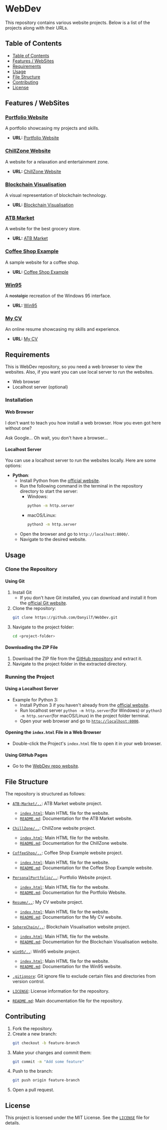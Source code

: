 # WebDev

This repository contains various website projects. Below is a list of the projects along with their URLs.

## Table of Contents
- [Table of Contents](#table-of-contents)
- [Features / WebSites](#features--websites)
- [Requirements](#requirements)
- [Usage](#usage)
- [File Structure](#file-structure)
- [Contributing](#contributing)
- [License](#license)

## Features / WebSites

### [Portfolio Website](PersonalPortfolio)
A portfolio showcasing my projects and skills.
- **URL:** [Portfolio Website](https://danyilt.github.io/WebDev/PersonalPortfolio/)

[//]: # (- **URL:** [Portfolio Website]&#40;https://dany-portfolio.netlify.app/&#41;)

### [ChillZone Website](ChillZone)
A website for a relaxation and entertainment zone.
- **URL:** [ChillZone Website](https://danyilt.github.io/WebDev/ChillZone/)

[//]: # (- **URL:** [ChillZone Website]&#40;https://danyt-chillzone.com&#41;)

### [Blockchain Visualisation](SphereChain)
A visual representation of blockchain technology.
- **URL:** [Blockchain Visualisation](https://danyilt.github.io/WebDev/SphereChain/)

[//]: # (- **URL:** [Blockchain Visualisation]&#40;https://danyt-spherechain.online&#41;)

### [ATB Market](ATB-Market)
A website for the best grocery store.
- **URL:** [ATB Market](https://danyilt.github.io/WebDev/ATB-Market/)

### [Coffee Shop Example](CoffeeShop)
A sample website for a coffee shop.
- **URL:** [Coffee Shop Example](https://danyilt.github.io/WebDev/CoffeeShop/index.html)

[//]: # (- **URL:** [Coffee Shop Example]&#40;https://espressoempire.000webhostapp.com&#41;)

### [Win95](win95)
A ~~nostalgic~~ recreation of the Windows 95 interface.
- **URL:** [Win95](https://danyilt.github.io/WebDev/win95/)

[//]: # (- **URL:** [Win95]&#40;https://project-win95.danytyma.repl.co/&#41;)

### [My CV](Resume)
An online resume showcasing my skills and experience.
- **URL:** [My CV](https://danyilt.github.io/WebDev/Resume/)

[//]: # (- **URL:** [My CV]&#40;https://danyil-tymchuk-resume.netlify.app&#41;)

## Requirements

This is WebDev repository, so you need a web browser to view the websites. Also, if you want you can use local server to run the websites.

- Web browser
- Localhost server (optional)

### Installation

#### Web Browser

I don't want to teach you how install a web browser. How you even got here without one?

Ask Google... Oh wait, you don't have a browser...

#### Localhost Server

You can use a localhost server to run the websites locally. Here are some options:

- **Python**:
    - Install Python from the [official website](https://www.python.org/).
    - Run the following command in the terminal in the repository directory to start the server:
        - Windows:
            ```bash
            python -m http.server
            ```
        - macOS/Linux:
            ```bash
            python3 -m http.server
            ```
    - Open the browser and go to `http://localhost:8000/`.
    - Navigate to the desired website.

## Usage

### Clone the Repository

#### Using Git

1. Install Git
    - If you don't have Git installed, you can download and install it from the [official Git website](https://git-scm.com/downloads).
2. Clone the repository:
    ```sh
    git clone https://github.com/DanyilT/WebDev.git
    ```
3. Navigate to the project folder:
    ```sh
   cd <project-folder>
    ```

#### Downloading the ZIP File

1. Download the ZIP file from the [GitHub repository](https://github.com/DanyilT/WebDev.git) and extract it.
2. Navigate to the project folder in the extracted directory.

### Running the Project

#### Using a Localhost Server

- Example for Python 3:
    - Install Python 3 if you haven't already from the [official website](https://www.python.org/).
    - Run localhost server `python -m http.server`(for Windows) or `python3 -m http.server`(for macOS/Linux) in the project folder terminal.
    - Open your web browser and go to [`http://localhost:8000`](http://localhost:8000).

#### Opening the `index.html` File in a Web Browser

- Double-click the Project's `index.html` file to open it in your web browser.

#### Using GitHub Pages

- Go to the [WebDev repo website](https://danyilt.github.io/WebDev/).

## File Structure

The repository is structured as follows:

- [`ATB-Market/..`](ATB-Market): ATB Market website project.
    - [`index.html`](ATB-Market/index.html): Main HTML file for the website.
    - [`README.md`](ATB-Market/README.md): Documentation for the ATB Market website.

- [`ChillZone/..`](ChillZone): ChillZone website project.
    - [`index.html`](ChillZone/index.html): Main HTML file for the website.
    - [`README.md`](ChillZone/README.md): Documentation for the ChillZone website.

- [`CoffeeShop/..`](CoffeeShop): Coffee Shop Example website project.
    - [`index.html`](CoffeeShop/index.html): Main HTML file for the website.
    - [`README.md`](CoffeeShop/README.md): Documentation for the Coffee Shop Example website.

- [`PersonalPortfolio/..`](PersonalPortfolio): Portfolio Website project.
    - [`index.html`](PersonalPortfolio/index.html): Main HTML file for the website.
    - [`README.md`](PersonalPortfolio/README.md): Documentation for the Portfolio Website.

- [`Resume/..`](Resume): My CV website project.
    - [`index.html`](Resume/index.html): Main HTML file for the website.
    - [`README.md`](Resume/README.md): Documentation for the My CV website.

- [`SphereChain/..`](SphereChain): Blockchain Visualisation website project.
    - [`index.html`](SphereChain/index.html): Main HTML file for the website.
    - [`README.md`](SphereChain/README.md): Documentation for the Blockchain Visualisation website.

- [`win95/..`](win95): Win95 website project.
    - [`index.html`](win95/index.html): Main HTML file for the website.
    - [`README.md`](win95/README.md): Documentation for the Win95 website.

- [`.gitignore`](.gitignore): Git ignore file to exclude certain files and directories from version control.
- [`LICENSE`](LICENSE): License information for the repository.
- [`README.md`](README.md): Main documentation file for the repository.

## Contributing

1. Fork the repository.
2. Create a new branch:
    ```sh
    git checkout -b feature-branch
    ```
3. Make your changes and commit them:
    ```sh
    git commit -m "Add some feature"
    ```
4. Push to the branch:
    ```sh
    git push origin feature-branch
    ```
5. Open a pull request.

## License

This project is licensed under the MIT License. See the [`LICENSE`](LICENSE) file for details.
